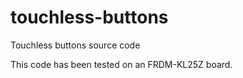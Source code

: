 # touchless-buttons
Touchless buttons source code

This code has been tested on an FRDM-KL25Z board.

